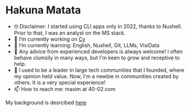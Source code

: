 # Hakuna Matata

- 🤓 Disclaimer: I started using CLI apps only in 2022, thanks to Nushell. Prior to that, I was an analyst on the MS stack.
- 🔭 I’m currently working on [Cy](https://github.com/cyber-prophet/cy)
- 🌱 I’m currently learning: English, Nushell, Git, LLMs, VisiData
- 🤔 Any advice from experienced developers is always welcome! I often behave clumsily in many ways, but I'm keen to grow and receptive to help.
- 🙈 I used to be a leader in large tech communities that I founded, where my opinion held value. Now, I'm a newbie in communities created by others. It is a very special experience!
- 📫 How to reach me: maxim at 40-02.com

My background is desrcibed [here](https://github.com/maxim-uvarov/maxim-uvarov/blob/main/about.md)
